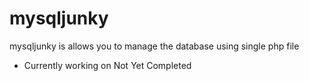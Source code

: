 # mysqljunky
mysqljunky is allows you to manage the database using single php file 

* Currently working on Not Yet Completed
